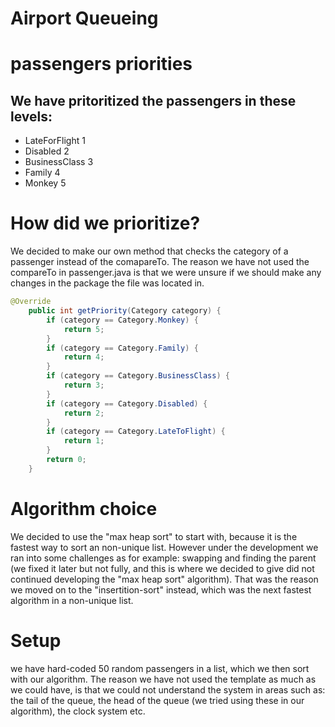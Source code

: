 <h1>Airport Queueing</h1>

<h1>passengers priorities</h1>
<h2>We have pritoritized the passengers in these levels:</h2>
<ul>
  <li>LateForFlight 1</li>
  <li>Disabled 2</li>
  <li>BusinessClass 3</li>
  <li>Family 4</li>
  <li>Monkey 5</li>
</ul>

<h1>How did we prioritize?</h1>

<p>We decided to make our own method that checks the category of a passenger instead of the comapareTo. The reason we have not
 used the compareTo in passenger.java is that we were unsure if we should make any changes in the package the file was located in.</p>

```java
@Override
    public int getPriority(Category category) {
        if (category == Category.Monkey) {
            return 5;
        }
        if (category == Category.Family) {
            return 4;
        }
        if (category == Category.BusinessClass) {
            return 3;
        }
        if (category == Category.Disabled) {
            return 2;
        }
        if (category == Category.LateToFlight) {
            return 1;
        }
        return 0;
    }
```
<h1>Algorithm choice</h1>
<p>We decided to use the "max heap sort" to start with, because it is the fastest way to sort an non-unique list. However
  under the development we ran into some challenges as for example: swapping and finding the parent (we fixed it later but not fully, and this is where we decided to give did not continued developing the "max heap sort" algorithm). That was the reason we moved on to the "insertition-sort" instead, which was the next fastest algorithm in a non-unique list.
  </p>
  
  <h1>Setup</h1>
  
  <p>we have hard-coded 50 random passengers in a list, which we then sort with our algorithm. The reason we have not used the template as much as we could have, is that we could not understand the system in areas such as: the tail of the queue, the head of the queue (we tried using these in our algorithm), the clock system etc.</p>
